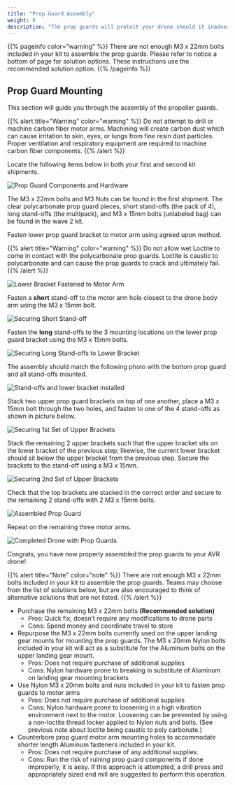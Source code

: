 ```yaml
---
title: "Prop Guard Assembly"
weight: 8
description: "The prop guards will protect your drone should it inadvertently come into contact with the net."
---
```


{{% pageinfo color="warning" %}}
There are not enough M3 x 22mm bolts included in your kit to assemble the prop guards.
Please refer to notice a bottom of page for solution options.
These instructions use the recommended solution option.
{{% /pageinfo %}}

## Prop Guard Mounting

This section will guide you through the assembly of the propeller guards.

{{% alert title="Warning" color="warning" %}}
Do not attempt to drill or machine carbon fiber motor arms.
Machining will create carbon dust which can cause irritation to skin, eyes, or lungs from fine resin dust particles.
Proper ventilation and respiratory equipment are required to machine carbon fiber components.
{{% /alert %}}

Locate the following items below in both your first and second kit shipments.

![Prop Guard Components and Hardware](Prop_guard_part_overview.jpeg)

The M3 x 22mm bolts and M3 Nuts can be found in the first shipment.
The clear polycarbonate prop guard pieces, short stand-offs (the pack of 4), long stand-offs (the multipack), and M3 x 15mm bolts (unlabeled bag) can be found in the wave 2 kit.

Fasten lower prop guard bracket to motor arm using agreed upon method.

{{% alert title="Warning" color="warning" %}}
Do not allow wet Loctite to come in contact with the polycarbonate prop guards.
Loctite is caustic to polycarbonate and can cause the prop guards to crack and ultimately fail.
{{% /alert %}}

![Lower Bracket Fastened to Motor Arm](Lower_bracket_mounting.jpeg)

Fasten a **short** stand-off to the motor arm hole closest to the drone body arm using the M3 x 15mm bolt.

![Securing Short Stand-off](Short_standoff_install.jpeg)

Fasten the **long** stand-offs to the 3 mounting locations on the lower prop guard bracket using the M3 x 15mm bolts.

![Securing Long Stand-offs to Lower Bracket](Long_standoff_install.jpeg)

The assembly should match the following photo with the bottom prop guard and all stand-offs mounted.

![Stand-offs and lower bracket installed](Lower_bracket_and_standoffs.jpeg)

Stack two upper prop guard brackets on top of one another, place a M3 x 15mm bolt through the two holes, and fasten to one of the 4 stand-offs as shown in picture below.

![Securing 1st Set of Upper Brackets](Upper_bracket_install_1.jpeg)

Stack the remaining 2 upper brackets such that the upper bracket sits on the lower bracket of the previous step; likewise, the current lower bracket should sit below the upper bracket from the previous step.
Secure the brackets to the stand-off using a M3 x 15mm.

![Securing 2nd Set of Upper Brackets](Upper_bracket_install_2.jpeg)

Check that the top brackets are stacked in the correct order and secure to the remaining 2 stand-offs with 2 M3 x 15mm bolts.

![Assembled Prop Guard](Completed_prop_guard.jpg)

Repeat on the remaining three motor arms.

![Completed Drone with Prop Guards](Drone_with_installed_guards.jpeg)

Congrats, you have now properly assembled the prop guards to your AVR drone!

{{% alert title="Note" color="note" %}}
There are not enough M3 x 22mm bolts included in your kit to assemble the prop guards.
Teams may choose from the list of solutions below, but are also encouraged to think of alternative solutions that are not listed.
{{% /alert %}}

- Purchase the remaining M3 x 22mm bolts **(Recommended solution)**
  - Pros: Quick fix, doesn’t require any modifications to drone parts
  - Cons: Spend money and coordinate travel to store
- Repurpose the M3 x 22mm bolts currently used on the upper landing gear mounts for mounting the prop guards.
  The M3 x 20mm Nylon bolts included in your kit will act as a substitute for the Aluminum bolts on the upper landing gear mount.
  - Pros: Does not require purchase of additional supplies
  - Cons: Nylon hardware prone to breaking in substitute of Aluminum on landing gear mounting brackets
- Use Nylon M3 x 20mm bolts and nuts included in your kit to fasten prop guards to motor arms
  - Pros: Does not require purchase of additional supplies
  - Cons: Nylon hardware prone to loosening in a high vibration environment next to the motor.
    Loosening can be prevented by using a non-loctite thread locker applied to Nylon nuts and bolts. (See previous note about loctite being caustic to poly carbonate.)
- Counterbore prop guard motor arm mounting holes to accommodate shorter length Aluminum fasteners included in your kit.
  - Pros: Does not require purchase of any additional supplies.
  - Cons: Run the risk of ruining prop guard components if done improperly, it is aesy. If this approach is attempted, a drill press and appropriately sized end mill are suggested to perform this operation.
